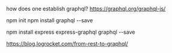 how does one establish graphql?
https://graphql.org/graphql-js/

npm init
npm install graphql --save

npm install express express-graphql graphql --save

https://blog.logrocket.com/from-rest-to-graphql/